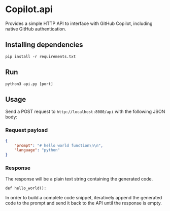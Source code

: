 # Copilot.api

Provides a simple HTTP API to interface with GitHub Copilot, including native GitHub authentication.

## Installing dependencies

`pip install -r requirements.txt`

## Run
`python3 api.py [port]`

## Usage
Send a POST request to `http://localhost:8080/api` with the following JSON body:

### Request payload
```json
{
    "prompt": "# hello world function\n\n",
    "language": "python"
}
```

### Response

The response will be a plain text string containing the generated code.

```text
def hello_world():
```

In order to build a complete code snippet, iteratively append the generated code to the prompt and send it back to the API until the response is empty.
